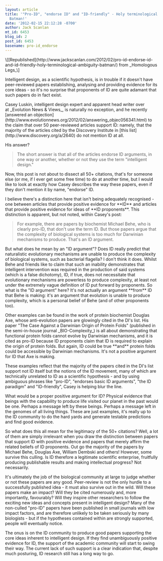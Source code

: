 ```yaml
---
layout: article
title: '"Pro-ID", "endorse ID" and "ID-friendly" - Holy terminological ambiguity,
  Batman!'
date: '2012-02-15 22:12:28 -0700'
author: Jack Scanlan
mt_id: 6453
blog_id: 2
post_id: 6453
basename: pro-id_endorse
---
```

<p>\[[Republished](http://www.jackscanlan.com/2012/02/pro-id-endorse-id-and-id-friendly-holy-terminological-ambiguity-batman/) from _Homologous Legs_\]</p>


<p>Intelligent design, as a scientific hypothesis, is in trouble if it doesn't have peer-reviewed papers establishing, analysing and providing evidence for its core ideas - so it's no surprise that proponents of ID are quite adamant that such papers do in fact exist.</p>


<p>Casey Luskin, intelligent design expert and apparent head writer over at _Evolution News & Views_, is naturally no exception, and he recently [answered an objection](http://www.evolutionnews.org/2012/02/answering_objec056341.html) to the claim that over 50 peer-reviewed articles support ID: namely, that the majority of the articles cited by the Discovery Institute in [this list](http://www.discovery.org/a/2640) do not mention ID at all.</p>

<p>His answer?</p>


> <p>The short answer is that all of the articles endorse ID arguments, in one way or another, whether or not they use the term "intelligent design."</p>


<p>Now, this post is not about to dissect all 50+ citations, that's for someone else (or me, if I ever get some free time) to do at another time, but I would like to look at exactly how Casey describes the way these papers, even if they don't mention it by name, "endorse" ID.</p>


<p>I believe there's a distinction here that isn't being adequately recognised - one between articles that provide positive evidence for **ID** and articles that provide positive evidence for ideas of **ID proponents**. This distinction is apparent, but not noted, within Casey's post:</p>


> <p>For example, there are papers by biochemist Michael Behe, who is clearly pro-ID, that don't use the term ID. But those papers argue that the complexity of biological systems is too much for Darwinian mechanisms to produce. That's an ID argument.</p>


<p>But what does he mean by an "ID argument"? Does ID really predict that naturalistic evolutionary mechanisms are unable to produce the complexity of biological systems, such as bacterial flagella? I don't think it does. Whilst Behe and friends like to claim that such an inability demonstrates that intelligent intervention was required in the production of said systems (which is a false dichotomy), ID, if true, does not necessitate that evolutionary mechanisms are powerless to produce complexity, at least not under the extremely vague definition of ID put forward by proponents. So what is the "ID argument" here? It's not actually an argument **from** ID that Behe is making: it's an argument that evolution is unable to produce complexity, which is a personal belief of Behe (and of other proponents too).</p>


<p>Other examples can be found in the work of protein biochemist Douglas Axe, whose anti-evolution papers are glowingly cited in the DI's list. His paper "The Case Against a Darwinian Origin of Protein Folds" (published in the semi-in-house journal _BIO-Complexity_) is all about demonstrating that functional protein folds cannot evolve by Darwinian mechanisms, and it is cited as pro-ID because ID proponents claim that ID is required to explain the origin of protein folds. But again, ID could be true **and** protein folds could be accessible by Darwinian mechanisms. It's not a positive argument for ID that Axe is making.</p>


<p>These examples reflect that the majority of the papers cited in the DI's list support not ID itself but the notions of the ID movement, many of which are technically unrelated to ID as a scientific hypothesis - and by using ambiguous phrases like "pro-ID", "endorses basic ID arguments", "the ID paradigm" and "ID-friendly", Casey is helping blur the line.</p>


<p>What would be a proper positive argument for ID? Physical evidence that beings with the capability to produce life visited our planet in the past would be one. Perhaps a message left by these beings. Perhaps a message left in the genomes of all living things. These are just examples, it's really up to the ID community to do the hard yards and generate testable predictions and find good evidence.</p>


<p>So what does this all mean for the legitimacy of the 50+ citations? Well, a lot of them are simply irrelevant when you draw the distinction between papers that support ID with positive evidence and papers that merely affirm the related beliefs of ID proponents. Out go the majority of the papers by Michael Behe, Douglas Axe, William Dembski and others! However, some survive this culling. Is ID therefore a legitimate scientific enterprise, fruitfully producing publishable results and making intellectual progress? Not necessarily.</p>


<p>It's ultimately the job of the biological community at large to judge whether or not these papers are any good. Peer-review is not the only hurdle to a successfully published idea - it must also survive out in the wild. Will these papers make an impact? Will they be cited numerously and, more importantly, favourably? Will they inspire other researchers to follow the exciting new ideas and concepts present in intelligent design? Many of the non-culled "pro-ID" papers have been published in small journals with low impact factors, and are therefore unlikely to be taken seriously by many biologists - but if the hypotheses contained within are strongly supported, people will eventually notice.</p>


<p>The onus is on the ID community to produce good papers supporting the core ideas inherent to intelligent design. If they find unambiguously positive evidence for ID, the support of the academic community will start to swing their way. The current lack of such support is a clear indication that, despite much posturing, ID research still has a long way to go.</p>
